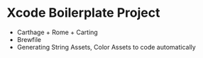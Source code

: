 # Xcode Boilerplate Project
- Carthage + Rome + Carting
- Brewfile
- Generating String Assets, Color Assets to code automatically
